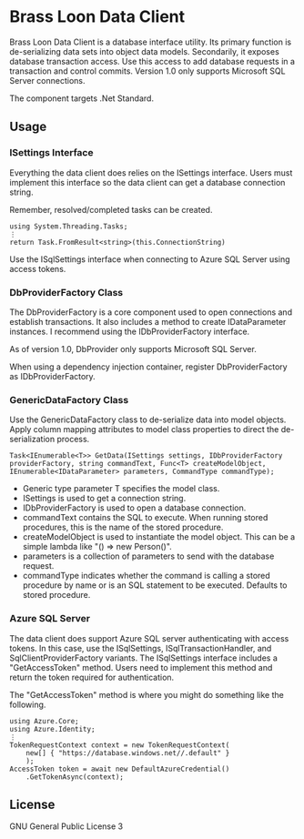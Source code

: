 # Brass Loon Data Client

Brass Loon Data Client is a database interface utility.  Its primary function is de-serializing data sets into object data models.  Secondarily, it exposes database transaction access.  Use this access to add database requests in a transaction and control commits.  Version 1.0 only supports Microsoft SQL Server connections.

The component targets .Net Standard.

## Usage

### ISettings Interface

Everything the data client does relies on the ISettings interface.  Users must implement this interface so the data client can get a database connection string.

Remember, resolved/completed tasks can be created.

```
using System.Threading.Tasks;
⋮
return Task.FromResult<string>(this.ConnectionString)
```

Use the ISqlSettings interface when connecting to Azure SQL Server using access tokens.

### DbProviderFactory Class

The DbProviderFactory is a core component used to open connections and establish transactions.  It also includes a method to create IDataParameter instances.  I recommend using the IDbProviderFactory interface.

As of version 1.0, DbProvider only supports Microsoft SQL Server.  

When using a dependency injection container, register DbProviderFactory as IDbProviderFactory.

### GenericDataFactory Class

Use the GenericDataFactory class to de-serialize data into model objects.  Apply column mapping attributes to model class properties to direct the de-serialization process.

```
Task<IEnumerable<T>> GetData(ISettings settings, IDbProviderFactory providerFactory, string commandText, Func<T> createModelObject, IEnumerable<IDataParameter> parameters, CommandType commandType);
```
+ Generic type parameter T specifies the model class.
+ ISettings is used to get a connection string.
+ IDbProviderFactory is used to open a database connection.
+ commandText contains the SQL to execute.  When running stored procedures, this is the name of the stored procedure.
+ createModelObject is used to instantiate the model object.  This can be a simple lambda like "() => new Person()".
+ parameters is a collection of parameters to send with the database request.
+ commandType indicates whether the command is calling a stored procedure by name or is an SQL statement to be executed.  Defaults to stored procedure.

### Azure SQL Server

The data client does support Azure SQL server authenticating with access tokens.  In this case, use the ISqlSettings, ISqlTransactionHandler, and SqlClientProviderFactory variants.  The ISqlSettings interface includes a "GetAccessToken" method.  Users need to implement this method and return the token required for authentication.

The "GetAccessToken" method is where you might do something like the following.

```
using Azure.Core;
using Azure.Identity;
⋮
TokenRequestContext context = new TokenRequestContext(
    new[] { "https://database.windows.net//.default" }
    );
AccessToken token = await new DefaultAzureCredential()
    .GetTokenAsync(context);
``` 

## License

GNU General Public License 3